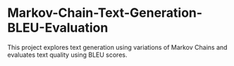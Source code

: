 # Markov-Chain-Text-Generation-BLEU-Evaluation
This project explores text generation using variations of Markov Chains and evaluates text quality using BLEU scores.
